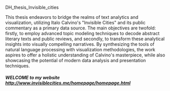 DH_thesis_Invisible_cities

This thesis endeavors to bridge the realms of text analytics and visualization, utilizing Italo Calvino's "Invisible Cities" and its public commentary as a primary data source. The main objectives are twofold: firstly, to employ advanced topic modeling techniques to decode abstract literary texts and public reviews, and secondly, to transform these analytical insights into visually compelling narratives. By synthesizing the tools of natural language processing with visualization methodologies, the work aspires to offer a holistic understanding of Calvino's masterpiece, while also showcasing the potential of modern data analysis and presentation techniques.

##### WELCOME to my website  http://www.invisiblecities.me/homepage/homepage.html 
